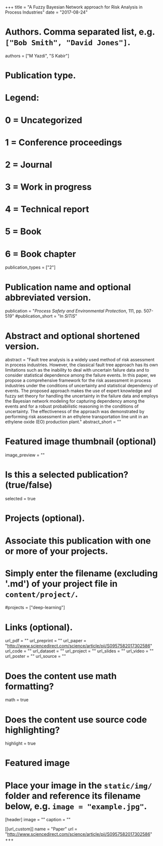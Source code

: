 +++
title = "A Fuzzy Bayesian Network approach for Risk Analysis in Process Industries"
date = "2017-08-24"

# Authors. Comma separated list, e.g. `["Bob Smith", "David Jones"]`.
authors = ["M Yazdi", "S Kabir"]

# Publication type.
# Legend:
# 0 = Uncategorized
# 1 = Conference proceedings
# 2 = Journal
# 3 = Work in progress
# 4 = Technical report
# 5 = Book
# 6 = Book chapter
publication_types = ["2"]

# Publication name and optional abbreviated version.
publication = "*Process Safety and Environmental Protection*, 111, pp. 507-519"
#publication_short = "In *SITIS*"

# Abstract and optional shortened version.
abstract = "Fault tree analysis is a widely used method of risk assessment in process industries. However, the classical fault tree approach has its own limitations such as the inability to deal with uncertain failure data and to consider statistical dependence among the failure events. In this paper, we propose a comprehensive framework for the risk assessment in process industries under the conditions of uncertainty and statistical dependency of events. The proposed approach makes the use of expert knowledge and fuzzy set theory for handling the uncertainty in the failure data and employs the Bayesian network modeling for capturing dependency among the events and for a robust probabilistic reasoning in the conditions of uncertainty. The effectiveness of the approach was demonstrated by performing risk assessment in an ethylene transportation line unit in an ethylene oxide (EO) production plant."
abstract_short = ""

# Featured image thumbnail (optional)
image_preview = ""

# Is this a selected publication? (true/false)
selected = true

# Projects (optional).
#   Associate this publication with one or more of your projects.
#   Simply enter the filename (excluding '.md') of your project file in `content/project/`.
#projects = ["deep-learning"]

# Links (optional).
url_pdf = ""
url_preprint = ""
url_paper = "http://www.sciencedirect.com/science/article/pii/S0957582017302586"
url_code = ""
url_dataset = ""
url_project = ""
url_slides = ""
url_video = ""
url_poster = ""
url_source = ""

# Does the content use math formatting?
math = true

# Does the content use source code highlighting?
highlight = true

# Featured image
# Place your image in the `static/img/` folder and reference its filename below, e.g. `image = "example.jpg"`.
[header]
image = ""
caption = ""

[[url_custom]]
    name = "Paper"
    url = "http://www.sciencedirect.com/science/article/pii/S0957582017302586"
+++
